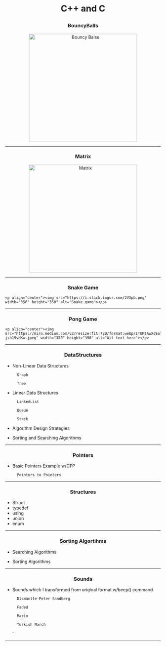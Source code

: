 # <p align="center">C++ and C</p>

### <p align="center">**BouncyBalls**</p>

<p align="center"><img src="https://artandlogic.com/wp-content/uploads/2020/10/animation2.png" width="350" height="350" alt="Bouncy Balss"></p>

---

### <p align="center">**Matrix**</p>

<p align="center"><img src="https://upload.wikimedia.org/wikipedia/commons/thumb/9/9b/The.Matrix.glmatrix.2.png/640px-The.Matrix.glmatrix.2.png" width="350" height="350" alt="Matrix"></p>

---

### <p align="center">**Snake Game**</p>

	<p align="center"><img src="https://i.stack.imgur.com/2VXpb.png" width="350" height="350" alt="Snake game"></p>

---

### <p align="center">**Pong Game**</p>

	<p align="center"><img src="https://miro.medium.com/v2/resize:fit:720/format:webp/1*KMtAwXdEolrg-jsh19vNKw.jpeg" width="350" height="350" alt="Alt text here"></p>
---
### <p align="center">**DataStructures**</p>
	
- Non-Linear Data Structures

        Graph

        Tree

- Linear Data Structures

        LinkedList

        Queue

        Stack
        
- Algorithm Design Strategies
	
- Sorting and Searching Algorithms

---

### <p align="center">**Pointers**</p>

- Basic Pointers Example w/CPP

        Pointers to Pointers

---

### <p align="center">**Structures**</p>

- Struct
- typedef
- using
- union
- enum

---

### <p align="center">**Sorting Algortihms**</p>

- Searching Algorithms

- Sorting Algorithms

---

### <p align="center">**Sounds**</p>

- Sounds which I transformed from original format w/beep() command

        Dismantle-Peter Sandberg

        Faded

        Mario

        Turkish March
    `
---

